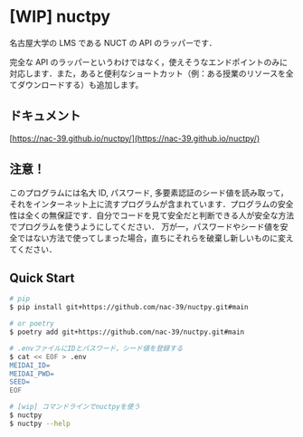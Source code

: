 # [WIP] nuctpy

名古屋大学の LMS である NUCT の API のラッパーです．

完全な API のラッパーというわけではなく，使えそうなエンドポイントのみに対応します．また，あると便利なショートカット（例：ある授業のリソースを全てダウンロードする）も追加します。

## ドキュメント

[https://nac-39.github.io/nuctpy/](https://nac-39.github.io/nuctpy/)

## 注意！

このプログラムには名大 ID, パスワード, 多要素認証のシード値を読み取って，それをインターネット上に流すプログラムが含まれています．プログラムの安全性は全くの無保証です．自分でコードを見て安全だと判断できる人が安全な方法でプログラムを使うようにしてください．
万が一，パスワードやシード値を安全ではない方法で使ってしまった場合，直ちにそれらを破棄し新しいものに変えてください．

## Quick Start

```bash
# pip
$ pip install git+https://github.com/nac-39/nuctpy.git#main

# or poetry
$ poetry add git+https://github.com/nac-39/nuctpy.git#main

# .envファイルにIDとパスワード，シード値を登録する
$ cat << EOF > .env
MEIDAI_ID=
MEIDAI_PWD=
SEED=
EOF

# [wip] コマンドラインでnuctpyを使う
$ nuctpy
$ nuctpy --help
```
